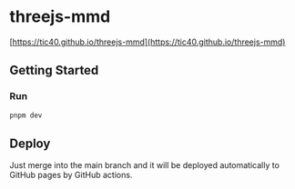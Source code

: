 # threejs-mmd

[https://tic40.github.io/threejs-mmd](https://tic40.github.io/threejs-mmd)

## Getting Started

### Run

```bash
pnpm dev
```

## Deploy

Just merge into the main branch and it will be deployed automatically to GitHub pages by GitHub actions.
